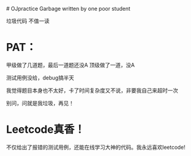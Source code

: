 ﻿﻿# OJpracticeGarbage written by one poor student 垃圾代码 不值一读# PAT：甲级做了几道题，最后一道题还没A顶级做了一道，没A测试用例没给，debug搞半天我觉得题目本身也不太好，卡了时间复杂度又不说，非要我自己来超时一次别问，问就是我垃圾，再见！# Leetcode真香！不仅给出了报错的测试用例，还能在线学习大神的代码。我永远喜欢leetcode!